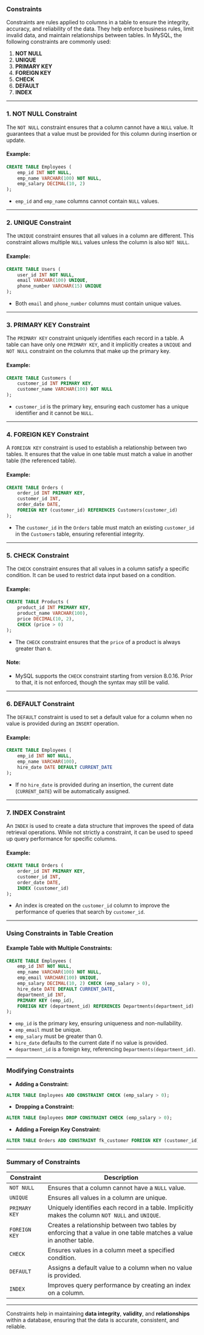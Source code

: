 ### **Constraints**

Constraints are rules applied to columns in a table to ensure the integrity, accuracy, and reliability of the data. They help enforce business rules, limit invalid data, and maintain relationships between tables. In MySQL, the following constraints are commonly used:

1. **NOT NULL**
2. **UNIQUE**
3. **PRIMARY KEY**
4. **FOREIGN KEY**
5. **CHECK**
6. **DEFAULT**
7. **INDEX**

---

### 1. **NOT NULL Constraint**
The `NOT NULL` constraint ensures that a column cannot have a `NULL` value. It guarantees that a value must be provided for this column during insertion or update.

#### **Example:**
```sql
CREATE TABLE Employees (
    emp_id INT NOT NULL,
    emp_name VARCHAR(100) NOT NULL,
    emp_salary DECIMAL(10, 2)
);
```
- `emp_id` and `emp_name` columns cannot contain `NULL` values.

---

### 2. **UNIQUE Constraint**
The `UNIQUE` constraint ensures that all values in a column are different. This constraint allows multiple `NULL` values unless the column is also `NOT NULL`.

#### **Example:**
```sql
CREATE TABLE Users (
    user_id INT NOT NULL,
    email VARCHAR(100) UNIQUE,
    phone_number VARCHAR(15) UNIQUE
);
```
- Both `email` and `phone_number` columns must contain unique values.

---

### 3. **PRIMARY KEY Constraint**
The `PRIMARY KEY` constraint uniquely identifies each record in a table. A table can have only one `PRIMARY KEY`, and it implicitly creates a `UNIQUE` and `NOT NULL` constraint on the columns that make up the primary key.

#### **Example:**
```sql
CREATE TABLE Customers (
    customer_id INT PRIMARY KEY,
    customer_name VARCHAR(100) NOT NULL
);
```
- `customer_id` is the primary key, ensuring each customer has a unique identifier and it cannot be `NULL`.

---

### 4. **FOREIGN KEY Constraint**
A `FOREIGN KEY` constraint is used to establish a relationship between two tables. It ensures that the value in one table must match a value in another table (the referenced table).

#### **Example:**
```sql
CREATE TABLE Orders (
    order_id INT PRIMARY KEY,
    customer_id INT,
    order_date DATE,
    FOREIGN KEY (customer_id) REFERENCES Customers(customer_id)
);
```
- The `customer_id` in the `Orders` table must match an existing `customer_id` in the `Customers` table, ensuring referential integrity.

---

### 5. **CHECK Constraint**
The `CHECK` constraint ensures that all values in a column satisfy a specific condition. It can be used to restrict data input based on a condition.

#### **Example:**
```sql
CREATE TABLE Products (
    product_id INT PRIMARY KEY,
    product_name VARCHAR(100),
    price DECIMAL(10, 2),
    CHECK (price > 0)
);
```
- The `CHECK` constraint ensures that the `price` of a product is always greater than `0`.

#### **Note:** 
- MySQL supports the `CHECK` constraint starting from version 8.0.16. Prior to that, it is not enforced, though the syntax may still be valid.

---

### 6. **DEFAULT Constraint**
The `DEFAULT` constraint is used to set a default value for a column when no value is provided during an `INSERT` operation.

#### **Example:**
```sql
CREATE TABLE Employees (
    emp_id INT NOT NULL,
    emp_name VARCHAR(100),
    hire_date DATE DEFAULT CURRENT_DATE
);
```
- If no `hire_date` is provided during an insertion, the current date (`CURRENT_DATE`) will be automatically assigned.

---

### 7. **INDEX Constraint**
An `INDEX` is used to create a data structure that improves the speed of data retrieval operations. While not strictly a constraint, it can be used to speed up query performance for specific columns.

#### **Example:**
```sql
CREATE TABLE Orders (
    order_id INT PRIMARY KEY,
    customer_id INT,
    order_date DATE,
    INDEX (customer_id)
);
```
- An index is created on the `customer_id` column to improve the performance of queries that search by `customer_id`.

---

### **Using Constraints in Table Creation**

#### **Example Table with Multiple Constraints:**
```sql
CREATE TABLE Employees (
    emp_id INT NOT NULL,
    emp_name VARCHAR(100) NOT NULL,
    emp_email VARCHAR(100) UNIQUE,
    emp_salary DECIMAL(10, 2) CHECK (emp_salary > 0),
    hire_date DATE DEFAULT CURRENT_DATE,
    department_id INT,
    PRIMARY KEY (emp_id),
    FOREIGN KEY (department_id) REFERENCES Departments(department_id)
);
```
- `emp_id` is the primary key, ensuring uniqueness and non-nullability.
- `emp_email` must be unique.
- `emp_salary` must be greater than 0.
- `hire_date` defaults to the current date if no value is provided.
- `department_id` is a foreign key, referencing `Departments(department_id)`.

---

### **Modifying Constraints**

- **Adding a Constraint:**
```sql
ALTER TABLE Employees ADD CONSTRAINT CHECK (emp_salary > 0);
```
- **Dropping a Constraint:**
```sql
ALTER TABLE Employees DROP CONSTRAINT CHECK (emp_salary > 0);
```
- **Adding a Foreign Key Constraint:**
```sql
ALTER TABLE Orders ADD CONSTRAINT fk_customer FOREIGN KEY (customer_id) REFERENCES Customers(customer_id);
```

---

### **Summary of Constraints**

| Constraint      | Description |
|-----------------|-------------|
| `NOT NULL`      | Ensures that a column cannot have a `NULL` value. |
| `UNIQUE`        | Ensures all values in a column are unique. |
| `PRIMARY KEY`   | Uniquely identifies each record in a table. Implicitly makes the column `NOT NULL` and `UNIQUE`. |
| `FOREIGN KEY`   | Creates a relationship between two tables by enforcing that a value in one table matches a value in another table. |
| `CHECK`         | Ensures values in a column meet a specified condition. |
| `DEFAULT`       | Assigns a default value to a column when no value is provided. |
| `INDEX`         | Improves query performance by creating an index on a column. |

---

Constraints help in maintaining **data integrity**, **validity**, and **relationships** within a database, ensuring that the data is accurate, consistent, and reliable. 